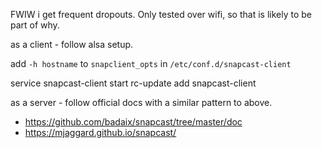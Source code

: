 FWIW i get frequent dropouts. Only tested over wifi, so that is likely to be part of why.

as a client - follow alsa setup.

add `-h hostname` to `snapclient_opts` in `/etc/conf.d/snapcast-client`

service snapcast-client start
rc-update add snapcast-client


as a server - follow official docs with a similar pattern to above.
* https://github.com/badaix/snapcast/tree/master/doc
* https://mjaggard.github.io/snapcast/

